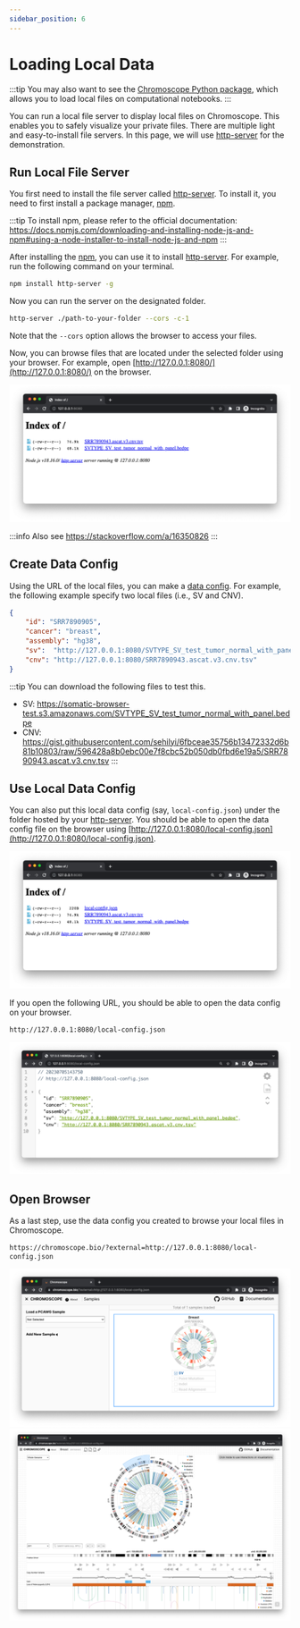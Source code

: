 ```yaml
---
sidebar_position: 6
---
```


# Loading Local Data

:::tip
You may also want to see the [Chromoscope Python package](./python-package), which allows you to load local files on computational notebooks.
:::

You can run a local file server to display local files on Chromoscope. This enables you to safely visualize your private files. There are multiple light and easy-to-install file servers. In this page, we will use [http-server](https://www.npmjs.com/package/http-server) for the demonstration.

## Run Local File Server

You first need to install the file server called [http-server](https://www.npmjs.com/package/http-server). To install it, you need to first install a package manager, [npm](https://docs.npmjs.com/downloading-and-installing-node-js-and-npm#using-a-node-installer-to-install-node-js-and-npm). 

:::tip
To install npm, please refer to the official documentation: https://docs.npmjs.com/downloading-and-installing-node-js-and-npm#using-a-node-installer-to-install-node-js-and-npm
:::

After installing the [npm](https://docs.npmjs.com/downloading-and-installing-node-js-and-npm#using-a-node-installer-to-install-node-js-and-npm), you can use it to install [http-server](https://www.npmjs.com/package/http-server). For example, run the following command on your terminal.

```sh
npm install http-server -g
```

Now you can run the server on the designated folder.

```sh
http-server ./path-to-your-folder --cors -c-1
```

Note that the `--cors` option allows the browser to access your files.

Now, you can browse files that are located under the selected folder using your browser. For example, open [http://127.0.0.1:8080/](http://127.0.0.1:8080/) on the browser.

![server](../assets/private-data-local-server.png)

:::info
Also see https://stackoverflow.com/a/16350826
:::

## Create Data Config

Using the URL of the local files, you can make a [data config](./through-data-config). For example, the following example specify two local files (i.e., SV and CNV).

```json
{
	"id": "SRR7890905",
    "cancer": "breast",
    "assembly": "hg38",
    "sv":  "http://127.0.0.1:8080/SVTYPE_SV_test_tumor_normal_with_panel.bedpe",
	"cnv": "http://127.0.0.1:8080/SRR7890943.ascat.v3.cnv.tsv"
}
```

:::tip
You can download the following files to test this.

- SV: https://somatic-browser-test.s3.amazonaws.com/SVTYPE_SV_test_tumor_normal_with_panel.bedpe
- CNV: https://gist.githubusercontent.com/sehilyi/6fbceae35756b13472332d6b81b10803/raw/596428a8b0ebc00e7f8cbc52b050db0fbd6e19a5/SRR7890943.ascat.v3.cnv.tsv
:::

## Use Local Data Config

You can also put this local data config (say, `local-config.json`) under the folder hosted by your [http-server](https://www.npmjs.com/package/http-server). You should be able to open the data config file on the browser using [http://127.0.0.1:8080/local-config.json](http://127.0.0.1:8080/local-config.json).

![server](../assets/private-data-local-server-2.png)

If you open the following URL, you should be able to open the data config on your browser.

```sh
http://127.0.0.1:8080/local-config.json
```

![server](../assets/private-data-local-config.png)


## Open Browser

As a last step, use the data config you created to browse your local files in Chromoscope.

```
https://chromoscope.bio/?external=http://127.0.0.1:8080/local-config.json
```

![browser](../assets/private-data-browser-1.png)
![browser](../assets/private-data-browser-2.png)
